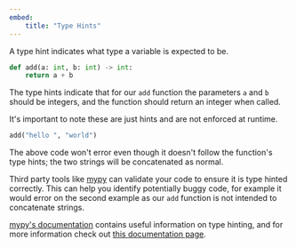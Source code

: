 ```yaml
---
embed:
    title: "Type Hints"
---
```

A type hint indicates what type a variable is expected to be.
```python
def add(a: int, b: int) -> int:
    return a + b
```
The type hints indicate that for our `add` function the parameters `a` and `b` should be integers, and the function should return an integer when called.

It's important to note these are just hints and are not enforced at runtime.

```python
add("hello ", "world")
```
The above code won't error even though it doesn't follow the function's type hints; the two strings will be concatenated as normal.

Third party tools like [mypy](https://mypy.readthedocs.io/en/stable/introduction.html) can validate your code to ensure it is type hinted correctly. This can help you identify potentially buggy code, for example it would error on the second example as our `add` function is not intended to concatenate strings.

[mypy's documentation](https://mypy.readthedocs.io/en/stable/builtin_types.html) contains useful information on type hinting, and for more information check out [this documentation page](https://typing.readthedocs.io/en/latest/index.html).
